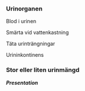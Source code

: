 ### Urinorganen

Blod i urinen

Smärta vid vattenkastning

Täta urinträngningar

Urininkontinens

### Stor eller liten urinmängd

***Presentation***

